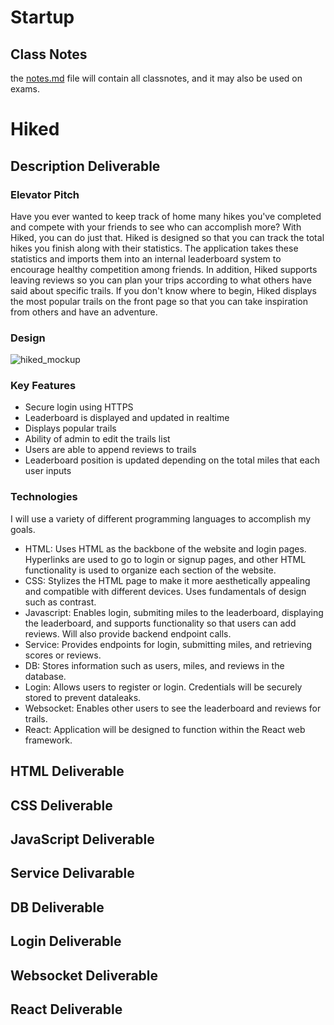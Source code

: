 # Startup
## Class Notes
the [notes.md](https://github.com/kristian-green-byu/startup/blob/main/notes.md) file will contain all classnotes, and it may also be used on exams.
# Hiked
## Description Deliverable
### Elevator Pitch
Have you ever wanted to keep track of home many hikes you've completed and compete with your friends to see who can accomplish more? With Hiked, you can do just that. Hiked is designed so that you can track the total hikes you finish along with their statistics. The application takes these statistics and imports them into an internal leaderboard system to encourage healthy competition among friends. In addition, Hiked supports leaving reviews so you can plan your trips according to what others have said about specific trails. If you don't know where to begin, Hiked displays the most popular trails on the front page so that you can take inspiration from others and have an adventure.

### Design
![hiked_mockup](https://github.com/kristian-green-byu/startup/assets/144286975/3aaaec5f-1faa-4d99-a70d-565b261fc932)

### Key Features
- Secure login using HTTPS
- Leaderboard is displayed and updated in realtime
- Displays popular trails
- Ability of admin to edit the trails list
- Users are able to append reviews to trails
- Leaderboard position is updated depending on the total miles that each user inputs

### Technologies
I will use a variety of different programming languages to accomplish my goals.
- HTML: Uses HTML as the backbone of the website and login pages. Hyperlinks are used to go to login or signup pages, and other HTML functionality is used to organize each section of the website.
- CSS: Stylizes the HTML page to make it more aesthetically appealing and compatible with different devices. Uses fundamentals of design such as contrast.
- Javascript: Enables login, submiting miles to the leaderboard, displaying the leaderboard, and supports functionality so that users can add reviews. Will also provide backend endpoint calls. 
- Service: Provides endpoints for login, submitting miles, and retrieving scores or reviews.
- DB: Stores information such as users, miles, and reviews in the database.
- Login: Allows users to register or login. Credentials will be securely stored to prevent dataleaks.
- Websocket: Enables other users to see the leaderboard and reviews for trails.
- React: Application will be designed to function within the React web framework.

## HTML Deliverable

## CSS Deliverable

## JavaScript Deliverable

## Service Delivarable

## DB Deliverable

## Login Deliverable

## Websocket Deliverable

## React Deliverable
